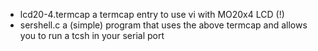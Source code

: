 * lcd20-4.termcap a termcap entry to use vi with MO20x4 LCD (!)
* sershell.c a (simple) program that uses the above termcap and allows you to run a tcsh in your serial port
